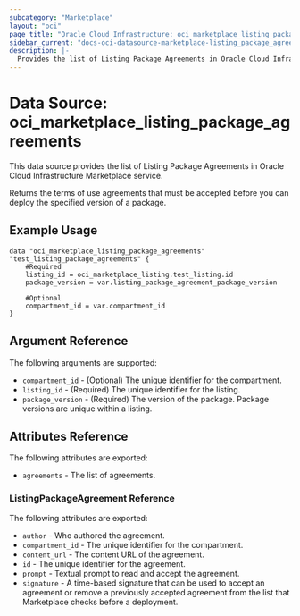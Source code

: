 ```yaml
---
subcategory: "Marketplace"
layout: "oci"
page_title: "Oracle Cloud Infrastructure: oci_marketplace_listing_package_agreements"
sidebar_current: "docs-oci-datasource-marketplace-listing_package_agreements"
description: |-
  Provides the list of Listing Package Agreements in Oracle Cloud Infrastructure Marketplace service
---
```


# Data Source: oci_marketplace_listing_package_agreements
This data source provides the list of Listing Package Agreements in Oracle Cloud Infrastructure Marketplace service.

Returns the terms of use agreements that must be accepted before you can deploy the specified version of a package.


## Example Usage

```hcl
data "oci_marketplace_listing_package_agreements" "test_listing_package_agreements" {
	#Required
	listing_id = oci_marketplace_listing.test_listing.id
	package_version = var.listing_package_agreement_package_version

	#Optional
	compartment_id = var.compartment_id
}
```

## Argument Reference

The following arguments are supported:

* `compartment_id` - (Optional) The unique identifier for the compartment.
* `listing_id` - (Required) The unique identifier for the listing.
* `package_version` - (Required) The version of the package. Package versions are unique within a listing.


## Attributes Reference

The following attributes are exported:

* `agreements` - The list of agreements.

### ListingPackageAgreement Reference

The following attributes are exported:

* `author` - Who authored the agreement.
* `compartment_id` - The unique identifier for the compartment.
* `content_url` - The content URL of the agreement.
* `id` - The unique identifier for the agreement.
* `prompt` - Textual prompt to read and accept the agreement.
* `signature` - A time-based signature that can be used to accept an agreement or remove a previously accepted agreement from the list that Marketplace checks before a deployment. 

